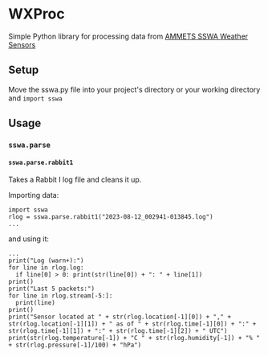 # WXProc

Simple Python library for processing data from [AMMETS SSWA Weather Sensors](https://github.com/aidanbxyz/WXLogs)

## Setup

Move the sswa.py file into your project's directory or your working directory and `import sswa`

## Usage

### `sswa.parse`

#### `sswa.parse.rabbit1`

Takes a Rabbit I log file and cleans it up.

Importing data:
```
import sswa
rlog = sswa.parse.rabbit1("2023-08-12_002941-013845.log")
...
```
and using it:
```
...
print("Log (warn+):")
for line in rlog.log:
  if line[0] > 0: print(str(line[0]) + ": " + line[1])
print()
print("Last 5 packets:")
for line in rlog.stream[-5:]:
  print(line)
print()
print("Sensor located at " + str(rlog.location[-1][0]) + "," + str(rlog.location[-1][1]) + " as of " + str(rlog.time[-1][0]) + ":" + str(rlog.time[-1][1]) + ":" + str(rlog.time[-1][2]) + " UTC")
print(str(rlog.temperature[-1]) + "C " + str(rlog.humidity[-1]) + "% " + str(rlog.pressure[-1]/100) + "hPa")
```
